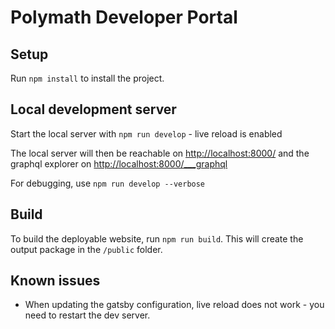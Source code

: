 # Polymath Developer Portal

## Setup
Run `npm install` to install the project.

## Local development server
Start the local server with `npm run develop` - live reload is enabled

The local server will then be reachable on [http://localhost:8000/](http://localhost:8000/) and the graphql explorer on [http://localhost:8000/___graphql](http://localhost:8000/___graphql)

For debugging, use `npm run develop --verbose`

## Build
To build the deployable website, run `npm run build`. This will create the output package in the `/public` folder.

## Known issues
* When updating the gatsby configuration, live reload does not work - you need to restart the dev server.